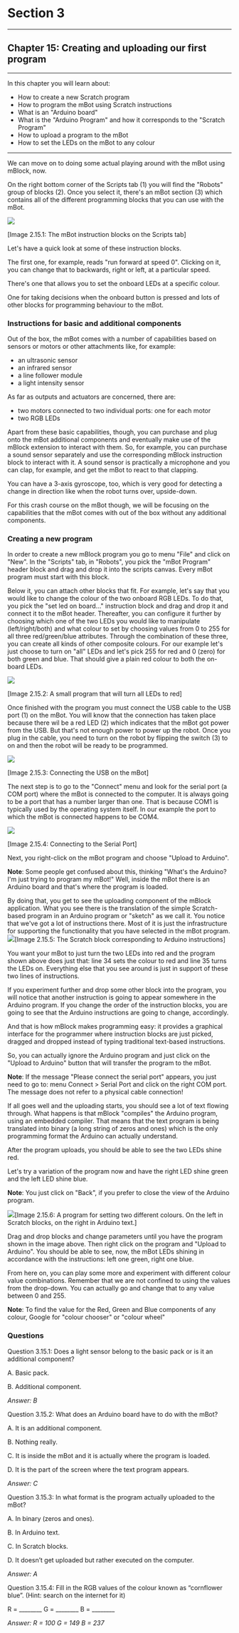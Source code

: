 # Section 3

---

## Chapter 15: Creating and uploading our first program

---

In this chapter you will learn about:

* How to create a new Scratch program
* How to program the mBot using Scratch instructions
* What is an "Arduino board"
* What is the "Arduino Program" and how it corresponds to the "Scratch Program"
* How to upload a program to the mBot
* How to set the LEDs on the mBot to any colour

---

We can move on to doing some actual playing around with the mBot using mBlock, now.

On the right bottom corner of the Scripts tab \(1\) you will find the "Robots" group of blocks \(2\). Once you select it, there's an mBot section \(3\) which contains all of the different programming blocks that you can use with the mBot.

![](/assets/Img.3.15.1.jpg)

\[Image 2.15.1: The mBot instruction blocks on the Scripts tab\]

Let's have a quick look at some of these instruction blocks.

The first one, for example, reads "run forward at speed 0". Clicking on it, you can change that to backwards, right or left, at a particular speed.

There's one that allows you to set the onboard LEDs at a specific colour.

One for taking decisions when the onboard button is pressed and lots of other blocks for programming behaviour to the mBot.

### Instructions for basic and additional components

Out of the box, the mBot comes with a number of capabilities based on sensors or motors or other attachments like, for example:

* an ultrasonic sensor
* an infrared sensor
* a line follower module
* a light intensity sensor

As far as outputs and actuators are concerned, there are:

* two motors connected to two individual ports: one for each motor
* two RGB LEDs

Apart from these basic capabilities, though, you can purchase and plug onto the mBot additional components and eventually make use of the mBlock extension to interact with them. So, for example, you can purchase a sound sensor separately and use the corresponding mBlock instruction block to interact with it. A sound sensor is practically a microphone and you can clap, for example, and get the mBot to react to that clapping.

You can have a 3-axis gyroscope, too, which is very good for detecting a change in direction like when the robot turns over, upside-down.

For this crash course on the mBot though, we will be focusing on the capabilities that the mBot comes with out of the box without any additional components.

### Creating a new program

In order to create a new mBlock program you go to menu "File" and click on "New". In the "Scripts" tab, in "Robots", you pick the "mBot Program" header block and drag and drop it into the scripts canvas. Every mBot program must start with this block.

Below it, you can attach other blocks that fit. For example, let's say that you would like to change the colour of the two onboard RGB LEDs. To do that, you pick the "set led on board..." instruction block and drag and drop it and connect it to the mBot header. Thereafter, you can configure it further by choosing which one of the two LEDs you would like to manipulate \(left/right/both\) and what colour to set by choosing values from 0 to 255 for all three red/green/blue attributes. Through the combination of these three, you can create all kinds of other composite colours. For our example let's just choose to turn on "all" LEDs and let's pick 255 for red and 0 \(zero\) for both green and blue. That should give a plain red colour to both the on-board LEDs.

![](/assets/Img.3.15.2.jpg)

\[Image 2.15.2: A small program that will turn all LEDs to red\]

Once finished with the program you must connect the USB cable to the USB port \(1\) on the mBot. You will know that the connection has taken place because there wil be a red LED \(2\) which indicates that the mBot got power from the USB. But that's not enough power to power up the robot. Once you plug in the cable, you need to turn on the robot by flipping the switch \(3\) to on and then the robot will be ready to be programmed.

![](/assets/Img.3.15.3.jpg)

\[Image 2.15.3: Connecting the USB on the mBot\]

The next step is to go to the "Connect" menu and look for the serial port \(a COM port\) where the mBot is connected to the computer. It is always going to be a port that has a number larger than one. That is because COM1 is typically used by the operating system itself. In our example the port to which the mBot is connected happens to be COM4.

![](/assets/Img.3.15.4.jpg)

\[Image 2.15.4: Connecting to the Serial Port\]

Next, you right-click on the mBot program and choose "Upload to Arduino".

**Note**: Some people get confused about this, thinking "What's the Arduino? I'm just trying to program my mBot!" Well, inside the mBot there is an Arduino board and that's where the program is loaded.

By doing that, you get to see the uploading component of the mBlock application. What you see there is the translation of the simple Scratch-based program in an Arduino program or "sketch" as we call it. You notice that we've got a lot of instructions there. Most of it is just the infrastructure for supporting the functionality that you have selected in the mBot program.![](/assets/Img.3.15.5.jpg)\[Image 2.15.5: The Scratch block corresponding to Arduino instructions\]

You want your mBot to just turn the two LEDs into red and the program shown above does just that: line 34 sets the colour to red and line 35 turns the LEDs on. Everything else that you see around is just in support of these two lines of instructions.

If you experiment further and drop some other block into the program, you will notice that another instruction is going to appear somewhere in the Arduino program. If you change the order of the instruction blocks, you are going to see that the Arduino instructions are going to change, accordingly.

And that is how mBlock makes programming easy: it provides a graphical interface for the programmer where instruction blocks are just picked, dragged and dropped instead of typing traditional text-based instructions.

So, you can actually ignore the Arduino program and just click on the "Upload to Arduino" button that will transfer the program to the mBot.

**Note**: If the message "Please connect the serial port" appears, you just need to go to: menu Connect &gt; Serial Port and click on the right COM port. The message does not refer to a physical cable connection!

If all goes well and the uploading starts, you should see a lot of text flowing through. What happens is that mBlock "compiles" the Arduino program, using an embedded compiler. That means that the text program is being translated into binary \(a long string of zeros and ones\) which is the only programming format the Arduino can actually understand.

After the program uploads, you should be able to see the two LEDs shine red.

Let's try a variation of the program now and have the right LED shine green and the left LED shine blue.

**Note**: You just click on "Back", if you prefer to close the view of the Arduino program.

![](/assets/Img.3.15.6.jpg)\[Image 2.15.6: A program for setting two different colours. On the left in Scratch blocks, on the right in Arduino text.\]

Drag and drop blocks and change parameters until you have the program shown in the image above. Then right click on the program and "Upload to Arduino". You should be able to see, now, the mBot LEDs shining in accordance with the instructions: left one green, right one blue.

From here on, you can play some more and experiment with different colour value combinations. Remember that we are not confined to using the values from the drop-down. You can actually go and change that to any value between 0 and 255.

**Note**: To find the value for the Red, Green and Blue components of any colour, Google for "colour chooser" or "colour wheel"

### Questions

Question 3.15.1: Does a light sensor belong to the basic pack or is it an additional component?

A. Basic pack.

B. Additional component.

_Answer: B_

Question 3.15.2: What does an Arduino board have to do with the mBot?

A. It is an additional component.

B. Nothing really.

C. It is inside the mBot and it is actually where the program is loaded.

D. It is the part of the screen where the text program appears.

_Answer: C_

Question 3.15.3: In what format is the program actually uploaded to the mBot?

A. In binary \(zeros and ones\).

B. In Arduino text.

C. In Scratch blocks.

D. It doesn’t get uploaded but rather executed on the computer.

_Answer: A_

Question 3.15.4: Fill in the RGB values of the colour known as “cornflower blue”. \(Hint: search on the internet for it\)

R = \_\_\_\_\_\_\_\_ G = \_\_\_\_\_\_\_\_ B = \_\_\_\_\_\_\_\_

_Answer: R = 100 G = 149 B = 237_

